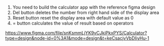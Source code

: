 1. You need to build the calculator app with the reference figma design
2. Del button deletes the number from right hand side of the display area
3. Reset button reset the display area with default value as 0
4. = button calculates the value of result based on operators
   
https://www.figma.com/file/snKsmmLjYK9vCJkiPkxPYS/Calculator?type=design&node-id=0%3A1&mode=design&t=keCsacjvVbDIiyHu-1
